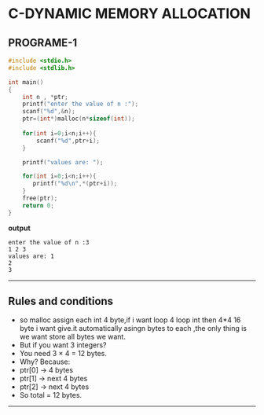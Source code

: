 # C-DYNAMIC MEMORY ALLOCATION
## PROGRAME-1

```c
#include <stdio.h>
#include <stdlib.h>

int main()
{
    int n , *ptr;
    printf("enter the value of n :");
    scanf("%d",&n);
    ptr=(int*)malloc(n*sizeof(int));
    
    for(int i=0;i<n;i++){
        scanf("%d",ptr+i);
    }

    printf("values are: ");

    for(int i=0;i<n;i++){
       printf("%d\n",*(ptr+i));
    }
    free(ptr);
    return 0;
}

 ```
 **output** 
 ```
 enter the value of n :3
1 2 3
values are: 1
2
3
```
---
## Rules and conditions 
  - so malloc assign each int 4 byte,if i want loop 4 loop int then 4*4 16 byte i want give.it automatically asingn bytes to each ,the only thing is we want store all bytes we want.  
  - But if you want 3 integers?
  - You need 3 × 4 = 12 bytes.
  - Why? Because:
  - ptr[0]  → 4 bytes
  - ptr[1]  → next 4 bytes
  - ptr[2]  → next 4 bytes
  - So total = 12 bytes.
  ----
